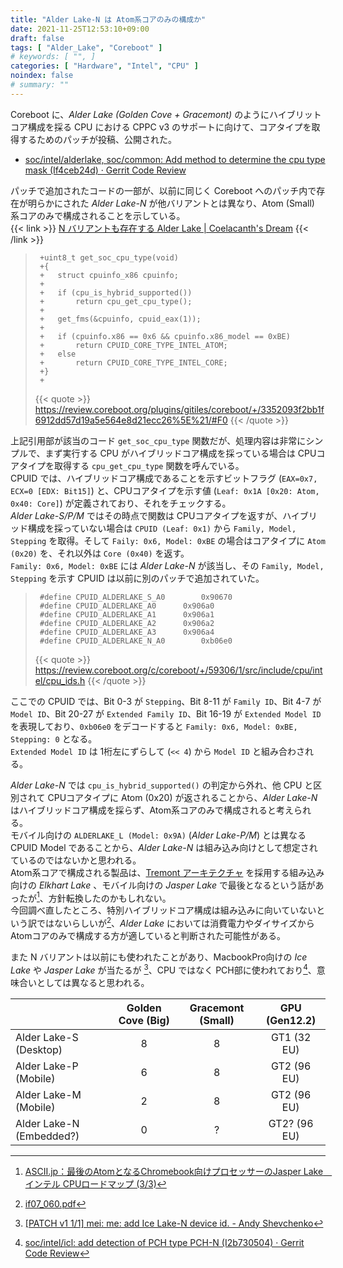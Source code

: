 ```yaml
---
title: "Alder Lake-N は Atom系コアのみの構成か"
date: 2021-11-25T12:53:10+09:00
draft: false
tags: [ "Alder_Lake", "Coreboot" ]
# keywords: [ "", ]
categories: [ "Hardware", "Intel", "CPU" ]
noindex: false
# summary: ""
---
```


Coreboot に、*Alder Lake (Golden Cove + Gracemont)* のようにハイブリットコア構成を採る CPU における CPPC v3 のサポートに向けて、コアタイプを取得するためのパッチが投稿、公開された。  

 * [soc/intel/alderlake, soc/common: Add method to determine the cpu type mask (If4ceb24d) · Gerrit Code Review](https://review.coreboot.org/c/coreboot/+/59360/3)

パッチで追加されたコードの一部が、以前に同じく Coreboot へのパッチ内で存在が明らかにされた *Alder Lake-N* が他バリアントとは異なり、Atom (Small) 系コアのみで構成されることを示している。  
{{< link >}} [N バリアントも存在する Alder Lake | Coelacanth's Dream](/posts/2021/11/16/coreboot-intel-adl_n/) {{< /link >}}

 > 		+uint8_t get_soc_cpu_type(void)
 > 		+{
 > 		+	struct cpuinfo_x86 cpuinfo;
 > 		+
 > 		+	if (cpu_is_hybrid_supported())
 > 		+		return cpu_get_cpu_type();
 > 		+
 > 		+	get_fms(&cpuinfo, cpuid_eax(1));
 > 		+
 > 		+	if (cpuinfo.x86 == 0x6 && cpuinfo.x86_model == 0xBE)
 > 		+		return CPUID_CORE_TYPE_INTEL_ATOM;
 > 		+	else
 > 		+		return CPUID_CORE_TYPE_INTEL_CORE;
 > 		+}
 > 		+
 >
 > {{< quote >}} <https://review.coreboot.org/plugins/gitiles/coreboot/+/3352093f2bb1f6912dd57d19a5e564e8d21ecc26%5E%21/#F0> {{< /quote >}}

上記引用部が該当のコード `get_soc_cpu_type` 関数だが、処理内容は非常にシンプルで、まず実行する CPU がハイブリッドコア構成を採っている場合は CPUコアタイプを取得する `cpu_get_cpu_type` 関数を呼んでいる。  
CPUID では、ハイブリッドコア構成であることを示すビットフラグ (`EAX=0x7, ECX=0 [EDX: Bit15]`) と、CPUコアタイプを示す値 (`Leaf: 0x1A [0x20: Atom, 0x40: Core]`) が定義されており、それをチェックする。  
*Alder Lake-S/P/M* ではその時点で関数は CPUコアタイプを返すが、ハイブリッド構成を採っていない場合は `CPUID (Leaf: 0x1)` から `Family, Model, Stepping` を取得。そして `Faily: 0x6, Model: 0xBE` の場合はコアタイプに `Atom (0x20)` を、それ以外は `Core (0x40)` を返す。  
`Family: 0x6, Model: 0xBE` には *Alder Lake-N* が該当し、その `Family, Model, Stepping` を示す CPUID は以前に別のパッチで追加されていた。  

 > 		#define CPUID_ALDERLAKE_S_A0		0x90670
 > 		#define CPUID_ALDERLAKE_A0		0x906a0
 > 		#define CPUID_ALDERLAKE_A1		0x906a1
 > 		#define CPUID_ALDERLAKE_A2		0x906a2
 > 		#define CPUID_ALDERLAKE_A3		0x906a4
 > 		#define CPUID_ALDERLAKE_N_A0		0xb06e0
 >
 > {{< quote >}} <https://review.coreboot.org/c/coreboot/+/59306/1/src/include/cpu/intel/cpu_ids.h> {{< /quote >}}

ここでの CPUID では、Bit 0-3 が `Stepping`、Bit 8-11 が `Family ID`、Bit 4-7 が `Model ID`、Bit 20-27 が `Extended Family ID`、Bit 16-19 が `Extended Model ID` を表現しており、`0xb06e0` をデコードすると `Family: 0x6, Model: 0xBE, Stepping: 0` となる。  
`Extended Model ID` は 1桁左にずらして (`<< 4`) から `Model ID` と組み合わされる。  

*Alder Lake-N* では `cpu_is_hybrid_supported()` の判定から外れ、他 CPU と区別されて CPUコアタイプに Atom (0x20) が返されることから、*Alder Lake-N* はハイブリッドコア構成を採らず、Atom系コアのみで構成されると考えられる。  
モバイル向けの `ALDERLAKE_L (Model: 0x9A)` (*Alder Lake-P/M*) とは異なる CPUID Model であることから、*Alder Lake-N* は組み込み向けとして想定されているのではないかと思われる。  
Atom系コアで構成される製品は、[Tremont アーキテクチャ](/tags/tremont) を採用する組み込み向けの *Elkhart Lake* 、モバイル向けの *Jasper Lake* で最後となるという話があったが[^ascii-atom]、方針転換したのかもしれない。  
今回調べ直したところ、特別ハイブリッドコア構成は組み込みに向いていないという訳ではないらしいが[^emb-big-little]、*Alder Lake* においては消費電力やダイサイズから Atomコアのみで構成する方が適していると判断された可能性がある。  

また N バリアントは以前にも使われたことがあり、MacbookPro向けの *Ice Lake* や *Jasper Lake* が当たるが [^icp-n]、CPU ではなく PCH部に使われており[^n-pch]、意味合いとしては異なると思われる。  

[^ascii-atom]: [ASCII.jp：最後のAtomとなるChromebook向けプロセッサーのJasper Lake　インテル CPUロードマップ (3/3)](https://ascii.jp/elem/000/004/040/4040489/3/)
[^emb-big-little]: [if07_060.pdf](https://interface.cqpub.co.jp/wp-content/uploads/interface/2014/07/if07_060.pdf)
[^icp-n]: [[PATCH v1 1/1] mei: me: add Ice Lake-N device id. - Andy Shevchenko](https://lore.kernel.org/all/20211001173644.16068-1-andriy.shevchenko@linux.intel.com/)
[^n-pch]: [soc/intel/icl: add detection of PCH type PCH-N (I2b730504) · Gerrit Code Review](https://review.coreboot.org/c/coreboot/+/49607)

| | Golden Cove (Big) | Gracemont (Small) | GPU (Gen12.2) |
| :-- | :--: | :--: | :--: |
| Alder Lake-S (Desktop) | 8 | 8 | GT1 (32 EU) |
| Alder Lake-P (Mobile) | 6 | 8 | GT2 (96 EU) |
| Alder Lake-M (Mobile) | 2 | 8 | GT2 (96 EU) |
| Alder Lake-N (Embedded?) | 0 | ? | GT2? (96 EU) |
